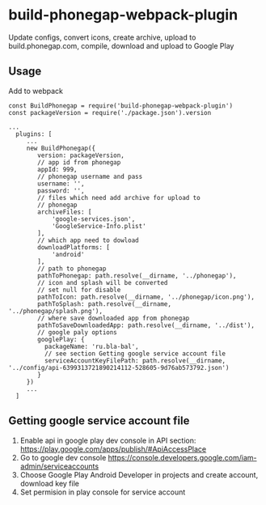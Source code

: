 # build-phonegap-webpack-plugin
Update configs, convert icons, create archive, upload to build.phonegap.com, compile, download and upload to Google Play

## Usage
Add to webpack
```
const BuildPhonegap = require('build-phonegap-webpack-plugin')
const packageVersion = require('./package.json').version

...
  plugins: [
     ...
     new BuildPhonegap({
        version: packageVersion,
        // app id from phonegap
        appId: 999,
        // phonegap username and pass
        username: '',
        password: '',
        // files which need add archive for upload to
        // phonegap
        archiveFiles: [
            'google-services.json',
            'GoogleService-Info.plist'
        ],
        // which app need to dowload
        downloadPlatforms: [
            'android'
        ],
        // path to phonegap
        pathToPhonegap: path.resolve(__dirname, '../phonegap'),
        // icon and splash will be converted
        // set null for disable
        pathToIcon: path.resolve(__dirname, '../phonegap/icon.png'),
        pathToSplash: path.resolve(__dirname, '../phonegap/splash.png'),
        // where save downloaded app from phonegap
        pathToSaveDownloadedApp: path.resolve(__dirname, '../dist'),
        // google paly options
        googlePlay: {
          packageName: 'ru.bla-bal',
          // see section Getting google service account file
          serviceAccountKeyFilePath: path.resolve(__dirname, '../config/api-6399313721890214112-528605-9d76ab573792.json')
        }
     })  
     ...
  ]
```

## Getting google service account file
1. Enable api in google play dev console in API section: https://play.google.com/apps/publish/#ApiAccessPlace
2. Go to google dev console https://console.developers.google.com/iam-admin/serviceaccounts
3. Choose Google Play Android Developer in projects and create account, download key file
4. Set permision in play console for service account
